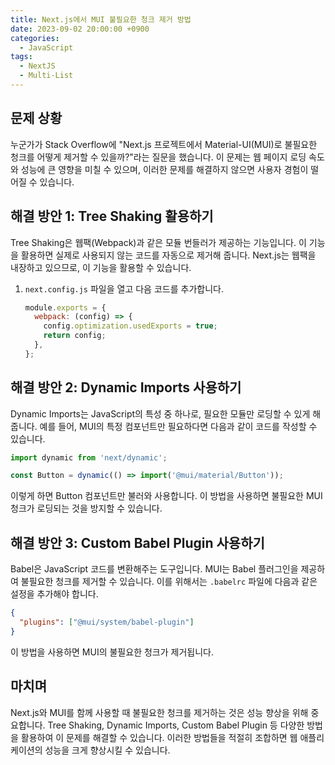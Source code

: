 ```yaml
---
title: Next.js에서 MUI 불필요한 청크 제거 방법
date: 2023-09-02 20:00:00 +0900
categories:
  - JavaScript
tags:
  - NextJS
  - Multi-List
---
```


## 문제 상황

누군가가 Stack Overflow에 "Next.js 프로젝트에서 Material-UI(MUI)로 불필요한 청크를 어떻게 제거할 수 있을까?"라는 질문을 했습니다. 이 문제는 웹 페이지 로딩 속도와 성능에 큰 영향을 미칠 수 있으며, 이러한 문제를 해결하지 않으면 사용자 경험이 떨어질 수 있습니다.

## 해결 방안 1: Tree Shaking 활용하기

Tree Shaking은 웹팩(Webpack)과 같은 모듈 번들러가 제공하는 기능입니다. 이 기능을 활용하면 실제로 사용되지 않는 코드를 자동으로 제거해 줍니다. Next.js는 웹팩을 내장하고 있으므로, 이 기능을 활용할 수 있습니다.

1. `next.config.js` 파일을 열고 다음 코드를 추가합니다.

    ```javascript
    module.exports = {
      webpack: (config) => {
        config.optimization.usedExports = true;
        return config;
      },
    };
    ```

## 해결 방안 2: Dynamic Imports 사용하기

Dynamic Imports는 JavaScript의 특성 중 하나로, 필요한 모듈만 로딩할 수 있게 해줍니다. 예를 들어, MUI의 특정 컴포넌트만 필요하다면 다음과 같이 코드를 작성할 수 있습니다.

```javascript
import dynamic from 'next/dynamic';

const Button = dynamic(() => import('@mui/material/Button'));
```

이렇게 하면 Button 컴포넌트만 불러와 사용합니다. 이 방법을 사용하면 불필요한 MUI 청크가 로딩되는 것을 방지할 수 있습니다.

## 해결 방안 3: Custom Babel Plugin 사용하기

Babel은 JavaScript 코드를 변환해주는 도구입니다. MUI는 Babel 플러그인을 제공하여 불필요한 청크를 제거할 수 있습니다. 이를 위해서는 `.babelrc` 파일에 다음과 같은 설정을 추가해야 합니다.

```json
{
  "plugins": ["@mui/system/babel-plugin"]
}
```

이 방법을 사용하면 MUI의 불필요한 청크가 제거됩니다.

## 마치며

Next.js와 MUI를 함께 사용할 때 불필요한 청크를 제거하는 것은 성능 향상을 위해 중요합니다. Tree Shaking, Dynamic Imports, Custom Babel Plugin 등 다양한 방법을 활용하여 이 문제를 해결할 수 있습니다. 이러한 방법들을 적절히 조합하면 웹 애플리케이션의 성능을 크게 향상시킬 수 있습니다.